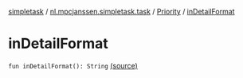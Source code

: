 [simpletask](../../index.md) / [nl.mpcjanssen.simpletask.task](../index.md) / [Priority](index.md) / [inDetailFormat](.)

# inDetailFormat

`fun inDetailFormat(): String` [(source)](https://github.com/mpcjanssen/simpletask-android/blob/master/src/main/java/nl/mpcjanssen/simpletask/task/Priority.kt#L37)